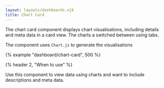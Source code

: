 ```yaml
---
layout: layouts/dashboards.njk
title: Chart Card
---
```


The chart card component displays chart visualisations, including details and meta data in a card view. The charts a switched between using tabs. 

The component uses `Chart.js` to generate the visualisations

{% example "dashboard/chart-card", 500 %}

{% header 2, "When to use" %}

Use this component to view data using charts and want to include descriptions and meta data. 
